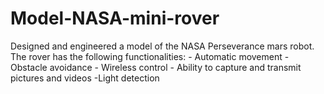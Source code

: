 # Model-NASA-mini-rover
Designed and engineered a model of the NASA Perseverance mars robot.   The rover has the following functionalities: - Automatic movement - Obstacle avoidance - Wireless control - Ability to capture and transmit pictures and videos -Light detection
